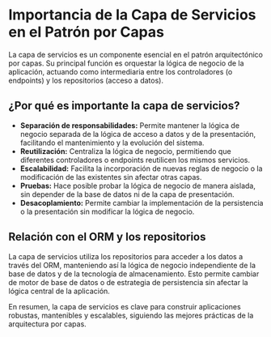 # Importancia de la Capa de Servicios en el Patrón por Capas

La capa de servicios es un componente esencial en el patrón arquitectónico por capas. Su principal función es orquestar la lógica de negocio de la aplicación, actuando como intermediaria entre los controladores (o endpoints) y los repositorios (acceso a datos).

## ¿Por qué es importante la capa de servicios?

- **Separación de responsabilidades:** Permite mantener la lógica de negocio separada de la lógica de acceso a datos y de la presentación, facilitando el mantenimiento y la evolución del sistema.
- **Reutilización:** Centraliza la lógica de negocio, permitiendo que diferentes controladores o endpoints reutilicen los mismos servicios.
- **Escalabilidad:** Facilita la incorporación de nuevas reglas de negocio o la modificación de las existentes sin afectar otras capas.
- **Pruebas:** Hace posible probar la lógica de negocio de manera aislada, sin depender de la base de datos ni de la capa de presentación.
- **Desacoplamiento:** Permite cambiar la implementación de la persistencia o la presentación sin modificar la lógica de negocio.

## Relación con el ORM y los repositorios
La capa de servicios utiliza los repositorios para acceder a los datos a través del ORM, manteniendo así la lógica de negocio independiente de la base de datos y de la tecnología de almacenamiento. Esto permite cambiar de motor de base de datos o de estrategia de persistencia sin afectar la lógica central de la aplicación.

En resumen, la capa de servicios es clave para construir aplicaciones robustas, mantenibles y escalables, siguiendo las mejores prácticas de la arquitectura por capas.
